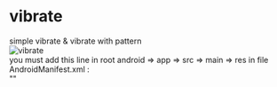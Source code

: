 # vibrate
simple vibrate &amp; vibrate with pattern
<br>
![vibrate](https://user-images.githubusercontent.com/116552870/229871061-5d7489b9-47bf-4141-93a6-f2aa726c4cea.jpg)
<br>
you must add this line in root android => app => src => main => res in file AndroidManifest.xml :
<Br>
  "<uses-permission android:name="android.permission.VIBRATE" />"
